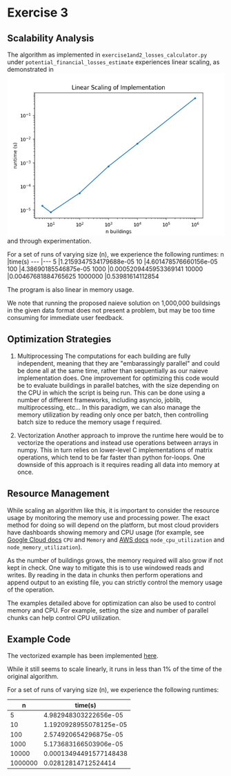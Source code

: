 # Exercise 3

## Scalability Analysis
The algorithm as implemented in `exercise1and2_losses_calculator.py` under `potential_financial_losses_estimate` experiences linear scaling, as demonstrated in ![image of scaling](takehome/naieve_benchmark.png) and through experimentation.

For a set of runs of varying size (n), we experience the following runtimes: 
n       |time(s)
---     |---
5       |1.2159347534179688e-05
10      |4.601478576660156e-05
100     |4.38690185546875e-05
1000    |0.0005209445953369141
10000   |0.00467681884765625
1000000 |0.53981614112854

The program is also linear in memory usage.

We note that running the proposed naieve solution on 1,000,000 buildsings in the given data format does not present a problem, but may be too time consuming for immediate user feedback.

## Optimization Strategies

1. Multiprocessing
The computations for each building are fully independent, meaning that they are "embarassingly parallel" and could be done all at the same time, rather than sequentially as our naieve implementation does.  One improvement for optimizing this code would be to evaluate buildings in parallel batches, with the size depending on the CPU in which the script is being run.  This can be done using a number of different frameworks, including asyncio, joblib, multiprocessing, etc...  In this paradigm, we can also manage the memory utilization by reading only once per batch, then controlling batch size to reduce the memory usage f required.

2. Vectorization
Another approach to improve the runtime here would be to vectorize the operations and instead use operations between arrays in numpy.  This in turn relies on lower-level C implementations of matrix operations, which tend to be far faster than python for-loops. One downside of this approach is it requires reading all data into memory at once.


## Resource Management

While scaling an algorithm like this, it is important to consider the resource usage by monitoring the memory use and processing power.  The exact method for doing so will depend on the platform, but most cloud providers have dashboards showing memory and CPU usage (for example, see [Google Cloud docs](https://cloud.google.com/kubernetes-engine/docs/how-to/view-observability-metrics#metrics_for_clusters_and_workloads) `CPU` and `Memory` and [AWS docs](https://docs.aws.amazon.com/AmazonCloudWatch/latest/monitoring/Container-Insights-metrics-EKS.html) `node_cpu_utilization` and `node_memory_utilization`).

As the number of buildings grows, the memory required will also grow if not kept in check.  One way to mitigate this is to use windowed reads and writes. By reading in the data in chunks then perform operations and append output to an existing file, you can strictly control the memory usage of the operation.

The examples detailed above for optimization can also be used to control memory and CPU.  For example, setting the size and number of parallel chunks can help control CPU utilization.

## Example Code
The vectorized example has been implemented [here](exercise4_example.py).

While it still seems to scale linearly, it runs in less than 1% of the time of the original algorithm.

For a set of runs of varying size (n), we experience the following runtimes: 

n       |time(s)
---     |---
5       |4.982948303222656e-05
10      |1.1920928955078125e-05
100     |2.574920654296875e-05
1000    |5.173683166503906e-05
10000   |0.00013494491577148438
1000000 |0.02812814712524414